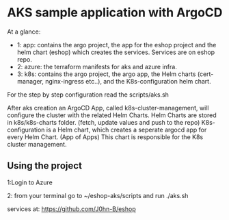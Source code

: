 # AKS sample application with ArgoCD

At a glance:

- 1: app: contains the argo project, the app for the eshop project and the helm chart (eshop) which creates the services. Services are on eshop repo.
- 2: azure: the terraform manifests for aks and azure infra.
- 3: k8s: contains the argo project, the argo app, the Helm charts (cert-manager, nginx-ingress etc..), and the K8s-configuration helm chart.

For the step by step configuration read the scripts/aks.sh

After aks creation an ArgoCD App, called k8s-cluster-management, will configure the cluster with the related Helm Charts.
Helm Charts are stored in k8s/k8s-charts folder. (fetch, update values and push to the repo)
K8s-configuration is a Helm chart, which creates a seperate argocd app for every Helm Chart. (App of Apps)
This chart is responsible for the K8s cluster management.

## Using the project

1:Login to Azure

2: from your terminal go to ~/eshop-aks/scripts and run ./aks.sh

services at: <https://github.com/J0hn-B/eshop>
